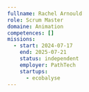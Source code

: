 ```yaml
---
fullname: Rachel Arnould
role: Scrum Master
domaine: Animation
competences: []
missions:
  - start: 2024-07-17
    end: 2025-07-21
    status: independent
    employer: PathTech
    startups:
      - ecobalyse
---
```

